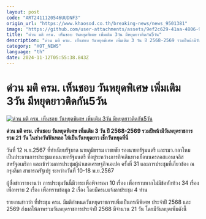 ```yaml
---
layout: post
code: "ART2411120546UUDNF3"
origin_url: "https://www.khaosod.co.th/breaking-news/news_9501381"
image: "https://github.com/user-attachments/assets/9ef2c629-41aa-4806-9984-1f8c21704af3"
title: "ด่วน มติ ครม. เห็นชอบ วันหยุดพิเศษ เพิ่มเติม 3วัน มีหยุดยาวติดกัน5วัน"
description: "ด่วน มติ ครม. เห็นชอบ วันหยุดพิเศษ เพิ่มเติม 3 วัน ปี 2568-2569 รวมปีหน้ามีวันหยุดราชการรวม 21 วัน ในช่วงวันฟันหลอ ให้เป็นวันหยุดยาว เช็กวันหยุดที่นี่"
category: "HOT_NEWS"
language: "th"
date: 2024-11-12T05:55:38.843Z
---
```


# ด่วน มติ ครม. เห็นชอบ วันหยุดพิเศษ เพิ่มเติม 3วัน มีหยุดยาวติดกัน5วัน

[![ด่วน มติ ครม. เห็นชอบ วันหยุดพิเศษ เพิ่มเติม 3วัน มีหยุดยาวติดกัน5วัน](https://www.khaosod.co.th/wpapp/uploads/2024/11/day-off.jpg "ด่วน มติ ครม. เห็นชอบ วันหยุดพิเศษ เพิ่มเติม 3วัน มีหยุดยาวติดกัน5วัน")](https://www.khaosod.co.th/wpapp/uploads/2024/11/day-off.jpg)

**ด่วน มติ ครม. เห็นชอบ วันหยุดพิเศษ เพิ่มเติม 3 วัน ปี 2568-2569 รวมปีหน้ามีวันหยุดราชการรวม 21 วัน ในช่วงวันฟันหลอ ให้เป็นวันหยุดยาว เช็กวันหยุดที่นี่**

วันที่ 12 พ.ย.2567 ที่ทำเนียบรัฐบาล นายภูมิธรรม เวชยชัย รองนายกรัฐมนตรี และรมว.กลาโหม เป็นประธานการประชุมแทนนายกรัฐมนตรี ที่อยู่ระหว่างภารกิจเดินทางเยือนนครลอสแอนเจลิส สหรัฐอเมริกา และเข้าร่วมการประชุมผู้นำเขตเศรษฐกิจเอเปค ครั้งที่ 31 และการประชุมที่เกี่ยวข้อง ณ กรุงลิมา สาธารณรัฐเปรู ระหว่างวันที่ 10-18 พ.ย.2567

ผู้สื่อข่าวรายงานว่า การประชุมวันนี้มีวาระเพื่อพิจารณา 10 เรื่อง เพื่อทราบหากไม่มีข้อทักท้วง 34 เรื่องเพื่อทราบ 2 เรื่อง เพื่อทราบข้อมูล 2 เรื่อง โดยมีครม.แจ้งลาประชุม 4 ท่าน

รายงานข่าวว่า ที่ประชุม ครม. มีมติกำหนดวันหยุดราชการเพิ่มเป็นกรณีพิเศษ ประจำปี 2568 และ 2569 ส่งผลให้ภาพรวมวันหยุดราชการประจำปี 2568 มีจำนวน 21 วัน โดยมีวันหยุดเพิ่มดังนี้
